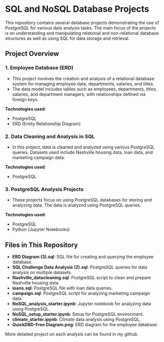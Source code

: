 # SQL and NoSQL Database Projects

This repository contains several database projects demonstrating the use of PostgreSQL for various data analysis tasks. The main focus of the projects is on understanding and manipulating relational and non-relational database structures as well as using SQL for data storage and retrieval.

## Project Overview

### 1. **Employee Database (ERD)**
   - This project involves the creation and analysis of a relational database system for managing employee data, departments, salaries, and titles.
   - The data model includes tables such as employees, departments, titles, salaries, and department managers, with relationships defined via foreign keys.
   
   **Technologies used**:
   - PostgreSQL
   - ERD (Entity Relationship Diagram)
   
### 2. **Data Cleaning and Analysis in SQL**
   - In this project, data is cleaned and analyzed using various PostgreSQL queries. Datasets used include Nashville housing data, loan data, and marketing campaign data.
   
   **Technologies used**:
   - PostgreSQL

### 3. **PostgreSQL Analysis Projects**
   - These projects focus on using PostgreSQL databases for storing and analyzing data. The data is analyzed using PostgreSQL queries.

   **Technologies used**:
   - PostgreSQL
   - Python (Jupyter Notebooks)

## Files in This Repository

- **ERD Diagram (3).sql**: SQL file for creating and querying the employee database.
- **SQL Challenge Data Analysis (2).sql**: PostgreSQL queries for data analysis on multiple datasets.
- **Nashville_datacleaning.sql**: PostgreSQL script to clean and prepare Nashville housing data.
- **loans.sql**: PostgreSQL file with loan data queries.
- **campaign.sql**: PostgreSQL script for analyzing marketing campaign data.
- **NoSQL_analysis_starter.ipynb**: Jupyter notebook for analyzing data using PostgreSQL.
- **NoSQL_setup_starter.ipynb**: Setup for PostgreSQL environment.
- **climate_starter.ipynb**: Climate data analysis using PostgreSQL.
- **QuickDBD-Free Diagram.png**: ERD diagram for the employee database.

More detailed project on each analysis can be found in my github.
